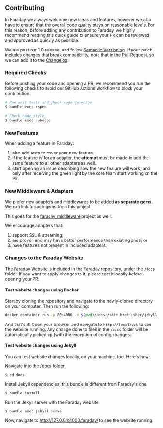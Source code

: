 ## Contributing

In Faraday we always welcome new ideas and features, however we also have to ensure
that the overall code quality stays on reasonable levels.
For this reason, before adding any contribution to Faraday, we highly recommend reading this
quick guide to ensure your PR can be reviewed and approved as quickly as possible.

We are past our 1.0 release, and follow [Semantic Versioning][semver]. If your
patch includes changes that break compatibility, note that in the Pull Request, so we can add it to
the [Changelog][].


### Required Checks

Before pushing your code and opening a PR, we recommend you run the following checks to avoid
our GitHub Actions Workflow to block your contribution.

```bash
# Run unit tests and check code coverage
$ bundle exec rspec

# Check code style
$ bundle exec rubocop
```


### New Features

When adding a feature in Faraday:

1. also add tests to cover your new feature.
2. if the feature is for an adapter, the **attempt** must be made to add the same feature to all other adapters as well.
3. start opening an issue describing how the new feature will work, and only after receiving
the green light by the core team start working on the PR.


### New Middleware & Adapters

We prefer new adapters and middlewares to be added **as separate gems**. We can link to such gems from this project.

This goes for the [faraday_middleware][] project as well.

We encourage adapters that:

1. support SSL & streaming;
1. are proven and may have better performance than existing ones; or
1. have features not present in included adapters.


### Changes to the Faraday Website

The [Faraday Website][website] is included in the Faraday repository, under the `/docs` folder.
If you want to apply changes to it, please test it locally before opening your PR.


#### Test website changes using Docker

Start by cloning the repository and navigate to the newly-cloned directory on your computer. Then run the following:

```bash
docker container run -p 80:4000 -v $(pwd)/docs:/site bretfisher/jekyll-serve
```

And that's it! Open your browser and navigate to `http://localhost` to see the website running.
Any change done to files in the `/docs` folder will be automatically picked up (with the exception of config changes).


#### Test website changes using Jekyll

You can test website changes locally, on your machine, too. Here's how:

Navigate into the /docs folder:

```bash
$ cd docs
```

Install Jekyll dependencies, this bundle is different from Faraday's one.

```bash
$ bundle install
```

Run the Jekyll server with the Faraday website

```bash
$ bundle exec jekyll serve
```

Now, navigate to http://127.0.0.1:4000/faraday/ to see the website running.

[semver]:               https://semver.org/
[changelog]:            https://github.com/lostisland/faraday/releases
[faraday_middleware]:   https://github.com/lostisland/faraday_middleware
[website]:              https://lostisland.github.io/faraday
